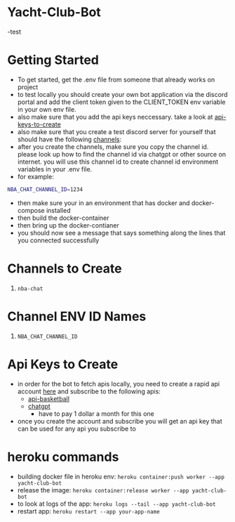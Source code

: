 # Yacht-Club-Bot
-test
# Getting Started
- To get started, get the .env file from someone that already works on project
- to test locally you should create your own bot application via the discord portal and add the client token given to the CLIENT_TOKEN env variable in your own env file.
- also make sure that you add the api keys neccessary. take a look at [api-keys-to-create](#api-keys-to-create)
- also make sure that you create a test discord server for yourself that should have the following [channels](#channels-to-create):
- after you create the channels, make sure you copy the channel id. please look up how to find the channel id via chatgpt or other source on internet. you will use this channel id to create channel id environment variables in your .env file.
- for example:
```bash
NBA_CHAT_CHANNEL_ID=1234
```
- then make sure your in an environment that has docker and docker-compose installed
- then build the docker-container
- then bring up the docker-contianer
- you should now see a message that says something along the lines that you connected successfully

# Channels to Create
1. `nba-chat`

# Channel ENV ID Names
1. `NBA_CHAT_CHANNEL_ID`

# Api Keys to Create
- in order for the bot to fetch apis locally, you need to create a rapid api account [here](https://rapidapi.com/hub) and subscribe to the following apis: 
    - [api-basketball](https://rapidapi.com/api-sports/api/api-basketball)
    - [chatgpt](https://rapidapi.com/swift-api-swift-api-default/api/gpt-4o/playground/apiendpoint_113789a0-d775-41db-8f5d-d129c3ff952b)
        - have to pay 1 dollar a month for this one
- once you create the account and subscribe you will get an api key that can be used for any api you subscribe to

# heroku commands
- building docker file in heroku env: `heroku container:push worker --app yacht-club-bot  `
- release the image:
`heroku container:release worker --app yacht-club-bot`
- to look at logs of the app:
`heroku logs --tail --app yacht-club-bot`
- restart app:
`heroku restart --app your-app-name`